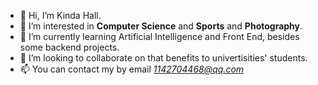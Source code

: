- 👋 Hi, I’m Kinda Hall.
- 👀 I’m interested in **Computer Science** and **Sports** and **Photography**.
- 🌱 I’m currently learning Artificial Intelligence and Front End, besides some backend projects.
- 💞️ I’m looking to collaborate on that benefits to univertisities' students.
- 📫 You can contact my by email *1142704468@qq.com*

<!---
Alndaly/Alndaly is a ✨ special ✨ repository because its `README.md` (this file) appears on your GitHub profile.
You can click the Preview link to take a look at your changes.
--->
